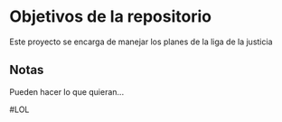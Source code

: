 # Objetivos de la repositorio

Este proyecto se encarga de manejar los planes de la liga de la justicia


## Notas
Pueden hacer lo que quieran...


#LOL